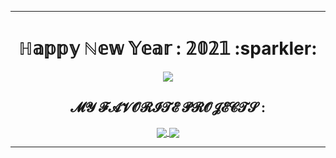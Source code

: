 <!-- DEB : Présentation -->

---

<div align=center>
    <h1>ℍ𝕒𝕡𝕡𝕪 ℕ𝕖𝕨 𝕐𝕖𝕒𝕣 : 𝟚𝟘𝟚𝟙 :sparkler:</h1>
</div>
<!-- FIN : Présentation -->

<!-- DEB : Statistiques -->
<p align=center>
    <a href="https://github.com/jasongouzien-off/jasongouzien-off">
        <img align="center" src="https://github-readme-stats.vercel.app/api?username=jasongouzien-off&show_icons=true&hide_title=boolean&theme=dark">
    </a>
</p>
<!-- FIN : Statistiques -->

<!-- DEB : Repos Épinglés -->
<h2 align=center>𝓜𝓨 𝓕𝓐𝓥𝓞𝓡𝓘𝓣𝓔 𝓟𝓡𝓞𝓙𝓔𝓒𝓣𝓢 :</h2>

<div align=center>
    <a href="https://github.com/darkreader/darkreader">
        <img align="center" src="https://github-readme-stats.vercel.app/api/pin/?username=darkreader&repo=darkreader&show_owner=true&theme=dark">
    </a>
    <a href="https://github.com/lulz3xploit/LittleBrother">
        <img align="center" src="https://github-readme-stats.vercel.app/api/pin/?username=lulz3xploit&repo=LittleBrother&show_owner=true&theme=dark">
    </a>
</div>
<!-- FIN : Repos Épinglés -->

---